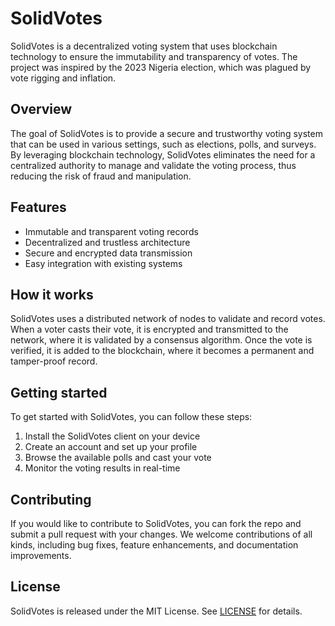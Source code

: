 # SolidVotes

SolidVotes is a decentralized voting system that uses blockchain technology to ensure the immutability and transparency of votes. The project was inspired by the 2023 Nigeria election, which was plagued by vote rigging and inflation.

## Overview

The goal of SolidVotes is to provide a secure and trustworthy voting system that can be used in various settings, such as elections, polls, and surveys. By leveraging blockchain technology, SolidVotes eliminates the need for a centralized authority to manage and validate the voting process, thus reducing the risk of fraud and manipulation.

## Features

- Immutable and transparent voting records
- Decentralized and trustless architecture
- Secure and encrypted data transmission
- Easy integration with existing systems

## How it works

SolidVotes uses a distributed network of nodes to validate and record votes. When a voter casts their vote, it is encrypted and transmitted to the network, where it is validated by a consensus algorithm. Once the vote is verified, it is added to the blockchain, where it becomes a permanent and tamper-proof record.

## Getting started

To get started with SolidVotes, you can follow these steps:

1. Install the SolidVotes client on your device
2. Create an account and set up your profile
3. Browse the available polls and cast your vote
4. Monitor the voting results in real-time

## Contributing

If you would like to contribute to SolidVotes, you can fork the repo and submit a pull request with your changes. We welcome contributions of all kinds, including bug fixes, feature enhancements, and documentation improvements.

## License

SolidVotes is released under the MIT License. See [LICENSE](LICENSE) for details.
